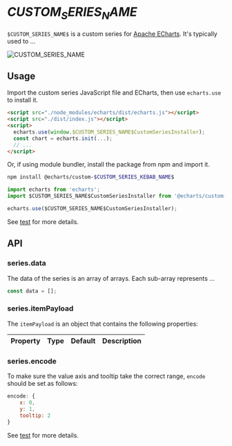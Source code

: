 # $CUSTOM_SERIES_NAME$

`$CUSTOM_SERIES_NAME$` is a custom series for [Apache ECharts](https://github.com/apache/echarts). It's typically used to ...

![$CUSTOM_SERIES_NAME$](../../screenshots/$CUSTOM_SERIES_NAME$.svg)

## Usage

Import the custom series JavaScript file and ECharts, then use `echarts.use` to install it.

```html
<script src="./node_modules/echarts/dist/echarts.js"></script>
<script src="./dist/index.js"></script>
<script>
  echarts.use(window.$CUSTOM_SERIES_NAME$CustomSeriesInstaller);
  const chart = echarts.init(...);
  // ...
</script>
```

Or, if using module bundler, install the package from npm and import it.

```bash
npm install @echarts/custom-$CUSTOM_SERIES_KEBAB_NAME$
```

```js
import echarts from 'echarts';
import $CUSTOM_SERIES_NAME$CustomSeriesInstaller from '@echarts/custom-$CUSTOM_SERIES_KEBAB_NAME$';

echarts.use($CUSTOM_SERIES_NAME$CustomSeriesInstaller);
```

See [test](./test/index.html) for more details.

## API

### series.data

The data of the series is an array of arrays. Each sub-array represents ...

```js
const data = [];
```

### series.itemPayload

The `itemPayload` is an object that contains the following properties:

| Property | Type | Default | Description |
| -------- | ---- | ------- | ----------- |

### series.encode

To make sure the value axis and tooltip take the correct range, `encode` should be set as follows:

```js
encode: {
    x: 0,
    y: 1,
    tooltip: 2
}
```

See [test](./test/index.html) for more details.
